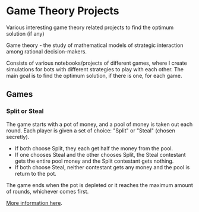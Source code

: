 # Game Theory Projects

Various interesting game theory related projects to find the optimum solution (if any)

Game theory - the study of mathematical models of strategic interaction among rational decision-makers.

Consists of various notebooks/projects of different games, where I create simulations for bots with different strategies to play with each other. The main goal is to find the optimum solution, if there is one, for each game.


## Games

### Split or Steal

The game starts with a pot of money, and a pool of money is taken out each round. Each player is given a set of choice: "Split" or "Steal" (chosen secretly).
- If both choose Split, they each get half the money from the pool.
- If one chooses Steal and the other chooses Split, the Steal contestant gets the entire pool money and the Split contestant gets nothing.
- If both choose Steal, neither contestant gets any money and the pool is return to the pot.

The game ends when the pot is depleted or it reaches the maximum amount of rounds, whichever comes first.

[More information here](https://en.wikipedia.org/wiki/Golden_Balls).
